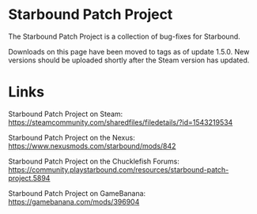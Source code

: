 # Starbound Patch Project

The Starbound Patch Project is a collection of bug-fixes for Starbound.

Downloads on this page have been moved to tags as of update 1.5.0.
New versions should be uploaded shortly after the Steam version has updated.

# Links

Starbound Patch Project on Steam: https://steamcommunity.com/sharedfiles/filedetails/?id=1543219534

Starbound Patch Project on the Nexus: https://www.nexusmods.com/starbound/mods/842

Starbound Patch Project on the Chucklefish Forums: https://community.playstarbound.com/resources/starbound-patch-project.5894

Starbound Patch Project on GameBanana: https://gamebanana.com/mods/396904
